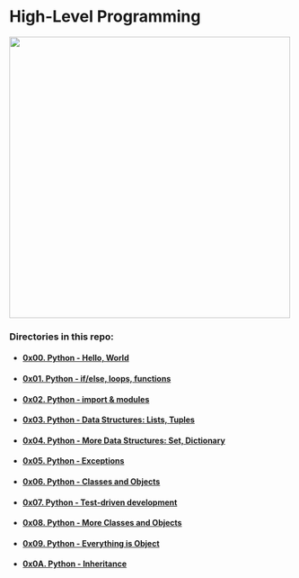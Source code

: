 # High-Level Programming

<img src="https://s3.amazonaws.com/intranet-projects-files/holbertonschool-higher-level_programming+/231/Flyingcircus_2.jpg" width="500" height="auto">

### Directories in this repo:

- #### [0x00. Python - Hello, World](0x00-python-hello_world)
- #### [0x01. Python - if/else, loops, functions](0x01-python-if_else_loops_functions)
- #### [0x02. Python - import & modules](0x02-python-import_modules)
- #### [0x03. Python - Data Structures: Lists, Tuples](0x03-python-data_structures)
- #### [0x04. Python - More Data Structures: Set, Dictionary](0x04-python-more_data_structures)
- #### [0x05. Python - Exceptions](0x05-python-exceptions)
- #### [0x06. Python - Classes and Objects](0x06-python-classes)
- #### [0x07. Python - Test-driven development](0x07-python-test_driven_development)
- #### [0x08. Python - More Classes and Objects](0x08-python-more_classes)
- #### [0x09. Python - Everything is Object](0x09-python-everything_is_object)
- #### [0x0A. Python - Inheritance](0x0A-python-inheritance)